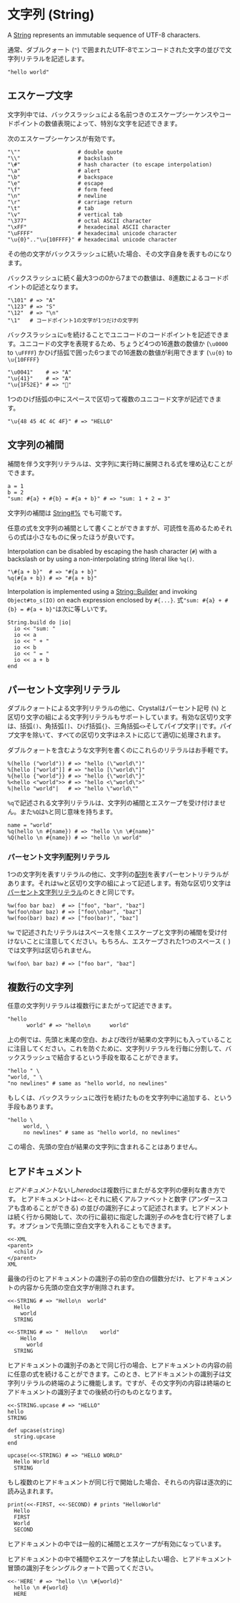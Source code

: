 # 文字列 (String)

A [String](https://crystal-lang.org/api/String.html) represents an immutable sequence of UTF-8 characters.

通常、ダブルクォート (`"`) で囲まれたUTF-8でエンコードされた文字の並びで文字列リテラルを記述します。

```crystal
"hello world"
```

## エスケープ文字

文字列中では、バックスラッシュによる名前つきのエスケープシーケンスやコードポイントの数値表現によって、特別な文字を記述できます。

次のエスケープシーケンスが有効です。

```crystal
"\""                  # double quote
"\\"                  # backslash
"\#"                  # hash character (to escape interpolation)
"\a"                  # alert
"\b"                  # backspace
"\e"                  # escape
"\f"                  # form feed
"\n"                  # newline
"\r"                  # carriage return
"\t"                  # tab
"\v"                  # vertical tab
"\377"                # octal ASCII character
"\xFF"                # hexadecimal ASCII character
"\uFFFF"              # hexadecimal unicode character
"\u{0}".."\u{10FFFF}" # hexadecimal unicode character
```

その他の文字がバックスラッシュに続いた場合、その文字自身を表すものになります。

バックスラッシュに続く最大3つの0から7までの数値は、8進数によるコードポイントの記述となります。

```crystal
"\101" # => "A"
"\123" # => "S"
"\12"  # => "\n"
"\1"   # コードポイント1の文字が1つだけの文字列
```

バックスラッシュに`u`を続けることでユニコードのコードポイントを記述できます。ユニコードの文字を表現するため、ちょうど4つの16進数の数値か (`\u0000` to `\uFFFF`) かひげ括弧で囲った6つまでの16進数の数値が利用できます (`\u{0}` to `\u{10FFFF}`

```crystal
"\u0041"    # => "A"
"\u{41}"    # => "A"
"\u{1F52E}" # => "🔮"
```

1つのひげ括弧の中にスペースで区切って複数のユニコード文字が記述できます。

```crystal
"\u{48 45 4C 4C 4F}" # => "HELLO"
```

## 文字列の補間

補間を伴う文字列リテラルは、文字列に実行時に展開される式を埋め込むことができます。

```crystal
a = 1
b = 2
"sum: #{a} + #{b} = #{a + b}" # => "sum: 1 + 2 = 3"
```

文字列の補間は [String#%](https://crystal-lang.org/api/String.html#%25%28other%29-instance-method) でも可能です。

任意の式を文字列の補間として書くことができますが、可読性を高めるためそれらの式は小さなものに保ったほうが良いです。

Interpolation can be disabled by escaping the hash character (`#`) with a backslash or by using a non-interpolating string literal like `%q()`.

```crystal
"\#{a + b}"  # => "#{a + b}"
%q(#{a + b}) # => "#{a + b}"
```

Interpolation is implemented using a [String::Builder](https://crystal-lang.org/api/String/Builder.html) and invoking `Object#to_s(IO)` on each expression enclosed by `#{...}`. 式`"sum: #{a} + #{b} = #{a + b}"`は次に等しいです。

```crystal
String.build do |io|
  io << "sum: "
  io << a
  io << " + "
  io << b
  io << " = "
  io << a + b
end
```

## パーセント文字列リテラル

ダブルクォートによる文字列リテラルの他に、Crystalはパーセント記号 (`%`) と区切り文字の組による文字列リテラルもサポートしています。有効な区切り文字は、括弧`()`、角括弧`[]`、ひげ括弧`{}`、三角括弧`<>`そしてパイプ文字`||`です。パイプ文字を除いて、すべての区切り文字はネストに応じて適切に処理されます。

ダブルクォートを含むような文字列を書くのにこれらのリテラルはお手軽です。

```crystal
%(hello ("world")) # => "hello (\"world\")"
%[hello ["world"]] # => "hello [\"world\"]"
%{hello {"world"}} # => "hello {\"world\"}"
%<hello <"world">> # => "hello <\"world\">"
%|hello "world"|   # => "hello \"world\""
```

`%q`で記述される文字列リテラルは、文字列の補間とエスケープを受け付けません。また`%Q`は`%`と同じ意味を持ちます。

```crystal
name = "world"
%q(hello \n #{name}) # => "hello \\n \#{name}"
%Q(hello \n #{name}) # => "hello \n world"
```

### パーセント文字列配列リテラル

1つの文字列を表すリテラルの他に、文字列の[配列](https://crystal-lang.org/api/Array.html)を表すパーセントリテラルがあります。それは`%w`と区切り文字の組によって記述します。有効な区切り文字は[パーセント文字列リテラル](#percent-string-literals)のときと同じです。

```crystal
%w(foo bar baz)  # => ["foo", "bar", "baz"]
%w(foo\nbar baz) # => ["foo\\nbar", "baz"]
%w(foo(bar) baz) # => ["foo(bar)", "baz"]
```

`%w` で記述されたリテラルはスペースを除くエスケープと文字列の補間を受け付けないことに注意してください。もちろん、エスケープされた1つのスペース (` `) では文字列は区切られません。

```crystal
%w(foo\ bar baz) # => ["foo bar", "baz"]
```

## 複数行の文字列

任意の文字列リテラルは複数行にまたがって記述できます。

```crystal
"hello
      world" # => "hello\n      world"
```

上の例では、先頭と末尾の空白、および改行が結果の文字列にも入っていることに注目してください。これを防ぐために、文字列リテラルを行毎に分割して、バックスラッシュで結合するという手段を取ることができます。

```crystal
"hello " \
"world, " \
"no newlines" # same as "hello world, no newlines"
```

もしくは、バックスラッシュに改行を続けたものを文字列中に追加する、という手段もあります。

```crystal
"hello \
     world, \
     no newlines" # same as "hello world, no newlines"
```

この場合、先頭の空白が結果の文字列に含まれることはありません。

## ヒアドキュメント

*ヒアドキュメント*ないし*heredoc*は複数行にまたがる文字列の便利な書き方です。
ヒアドキュメントは`<<-`とそれに続くアルファベットと数字 (アンダースコアも含めることができる) の並びの識別子によって記述されます。ヒアドメントは続く行から開始して、次の行に最初に指定した識別子*のみ*を含む行で終了します。オプションで先頭に空白文字を入れることもできます。

```crystal
<<-XML
<parent>
  <child />
</parent>
XML
```

最後の行のヒアドキュメントの識別子の前の空白の個数分だけ、ヒアドキュメントの内容から先頭の空白文字が削除されます。

```crystal
<<-STRING # => "Hello\n  world"
  Hello
    world
  STRING

<<-STRING # => "  Hello\n    world"
    Hello
      world
  STRING
```

ヒアドキュメントの識別子のあとで同じ行の場合、ヒアドキュメントの内容の前に任意の式を続けることができます。このとき、ヒアドキュメントの識別子は文字列リテラルの終端のように機能します。ですが、その文字列の内容は終端のヒアドキュメントの識別子までの後続の行のものとなります。

```crystal
<<-STRING.upcase # => "HELLO"
hello
STRING

def upcase(string)
  string.upcase
end

upcase(<<-STRING) # => "HELLO WORLD"
  Hello World
  STRING
```

もし複数のヒアドキュメントが同じ行で開始した場合、それらの内容は逐次的に読み込まれます。

```crystal
print(<<-FIRST, <<-SECOND) # prints "HelloWorld"
  Hello
  FIRST
  World
  SECOND
```

ヒアドキュメントの中では一般的に補間とエスケープが有効になっています。

ヒアドキュメントの中で補間やエスケープを禁止したい場合、ヒアドキュメント冒頭の識別子をシングルクォートで囲ってください。

```crystal
<<-'HERE' # => "hello \\n \#{world}"
  hello \n #{world}
  HERE
```
